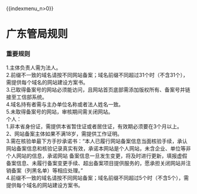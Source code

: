 {{indexmenu_n>0}}

# 广东管局规则

### 重要规则

1.主体负责人需为法人。  
2.前缀不一致的域名请按不同网站备案；域名前缀不同超过31个时（不含31个），需提供每个域名的网站建设方案书。  
3.已取得备案号的网站必须能访问，且网站首页底部需添加版权所有、备案号并链接至工信部系统。  
4.域名持有者需与主办单位名称或者法人姓名一致。  
5.未取得备案号的网站，审核期间需关闭网站。  
个人：  
1.非本省身份证，需提供本省暂住证或者居住证，有效期必须要在3个月以上。  
2、网站备案主体如果不满18岁，需提供工作证明。  
3.需在核验单最下方手抄承诺书：“本人已履行网站备案信息当面核验手续，承认网站备案信息和核验记录真实有效，承诺本网站是个人网站，未含企业、单位等非个人网站的信息，承诺网站
备案信息一旦发生变更，将及时进行更新，填报虚假备案信息、未履行备案变更手续、超出备案项目提供服务的，愿承担关闭网站并注销备案（列黑名单）等相应处理。”  
4.前缀不一致的域名请按不同网站备案；域名前缀不同超过5个时（不含5个），需提供每个域名的网站建设方案书。
